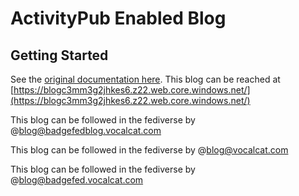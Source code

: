 # ActivityPub Enabled Blog

## Getting Started

See the [original documentation here](https://github.com/mahomedalid/static-activitypub-blog-template).
This blog can be reached at [https://blogc3mm3g2jhkes6.z22.web.core.windows.net/](https://blogc3mm3g2jhkes6.z22.web.core.windows.net/)

This blog can be followed in the fediverse by @blog@badgefedblog.vocalcat.com

This blog can be followed in the fediverse by @blog@vocalcat.com

This blog can be followed in the fediverse by @blog@badgefed.vocalcat.com
